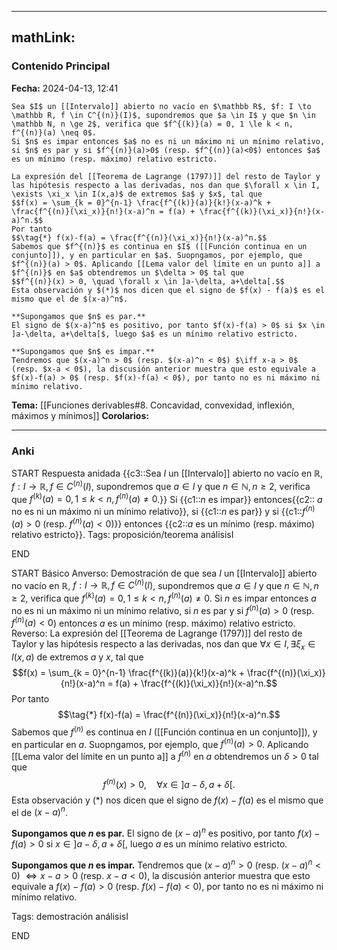 
---
mathLink:
---
### Contenido Principal

**Fecha:** 2024-04-13, 12:41

```ad-proposition
Sea $I$ un [[Intervalo]] abierto no vacío en $\mathbb R$, $f: I \to \mathbb R, f \in C^{(n)}(I)$, supondremos que $a \in I$ y que $n \in \mathbb N, n \ge 2$, verifica que $f^{(k)}(a) = 0, 1 \le k < n, f^{(n)}(a) \neq 0$.
Si $n$ es impar entonces $a$ no es ni un máximo ni un mínimo relativo, si $n$ es par y si $f^{(n)}(a)>0$ (resp. $f^{(n)}(a)<0$) entonces $a$ es un mínimo (resp. máximo) relativo estricto.
```


```ad-proof
La expresión del [[Teorema de Lagrange (1797)]] del resto de Taylor y las hipótesis respecto a las derivadas, nos dan que $\forall x \in I, \exists \xi_x \in I(x,a)$ de extremos $a$ y $x$, tal que
$$f(x) = \sum_{k = 0}^{n-1} \frac{f^{(k)}(a)}{k!}(x-a)^k + \frac{f^{(n)}(\xi_x)}{n!}(x-a)^n = f(a) + \frac{f^{(k)}(\xi_x)}{n!}(x-a)^n.$$
Por tanto
$$\tag{*} f(x)-f(a) = \frac{f^{(n)}(\xi_x)}{n!}(x-a)^n.$$
Sabemos que $f^{(n)}$ es continua en $I$ ([[Función continua en un conjunto]]), y en particular en $a$. Suopngamos, por ejemplo, que $f^{(n)}(a) > 0$. Aplicando [[Lema valor del límite en un punto a]] a $f^{(n)}$ en $a$ obtendremos un $\delta > 0$ tal que
$$f^{(n)}(x) > 0, \quad \forall x \in ]a-\delta, a+\delta[.$$
Esta observación y $(*)$ nos dicen que el signo de $f(x) - f(a)$ es el mismo que el de $(x-a)^n$.

**Supongamos que $n$ es par.**
El signo de $(x-a)^n$ es positivo, por tanto $f(x)-f(a) > 0$ si $x \in ]a-\delta, a+\delta[$, luego $a$ es un mínimo relativo estricto.

**Supongamos que $n$ es impar.**
Tendremos que $(x-a)^n > 0$ (resp. $(x-a)^n < 0$) $\iff x-a > 0$ (resp. $x-a < 0$), la discusión anterior muestra que esto equivale a $f(x)-f(a) > 0$ (resp. $f(x)-f(a) < 0$), por tanto no es ni máximo ni mínimo relativo.

```



**Tema:** [[Funciones derivables#8. Concavidad, convexidad, inflexión, máximos y mínimos]]
**Corolarios:**

---
### Anki



START
Respuesta anidada
{{c3::Sea $I$ un [[Intervalo]] abierto no vacío en $\mathbb R$, $f: I \to \mathbb R, f \in C^{(n)}(I)$, supondremos que $a \in I$ y que $n \in \mathbb N, n \ge 2$, verifica que $f^{(k)}(a) = 0, 1 \le k < n, f^{(n)}(a) \neq 0$.}}
Si {{c1::$n$ es impar}} entonces{{c2:: $a$ no es ni un máximo ni un mínimo relativo}}, si {{c1::$n$ es par}} y si {{c1::$f^{(n)}(a)>0$ (resp. $f^{(n)}(a)<0$)}} entonces {{c2::$a$ es un mínimo (resp. máximo) relativo estricto}}.
Tags: proposición/teorema análisisI
<!--ID: 1714839016687-->
END

START
Básico
Anverso: Demostración de que sea $I$ un [[Intervalo]] abierto no vacío en $\mathbb R$, $f: I \to \mathbb R, f \in C^{(n)}(I)$, supondremos que $a \in I$ y que $n \in \mathbb N, n \ge 2$, verifica que $f^{(k)}(a) = 0, 1 \le k < n, f^{(n)}(a) \neq 0$.
Si $n$ es impar entonces $a$ no es ni un máximo ni un mínimo relativo, si $n$ es par y si $f^{(n)}(a)>0$ (resp. $f^{(n)}(a)<0$) entonces $a$ es un mínimo (resp. máximo) relativo estricto.
Reverso: La expresión del [[Teorema de Lagrange (1797)]] del resto de Taylor y las hipótesis respecto a las derivadas, nos dan que $\forall x \in I, \exists \xi_x \in I(x,a)$ de extremos $a$ y $x$, tal que
$$f(x) = \sum_{k = 0}^{n-1} \frac{f^{(k)}(a)}{k!}(x-a)^k + \frac{f^{(n)}(\xi_x)}{n!}(x-a)^n = f(a) + \frac{f^{(k)}(\xi_x)}{n!}(x-a)^n.$$
Por tanto
$$\tag{*} f(x)-f(a) = \frac{f^{(n)}(\xi_x)}{n!}(x-a)^n.$$
Sabemos que $f^{(n)}$ es continua en $I$ ([[Función continua en un conjunto]]), y en particular en $a$. Suopngamos, por ejemplo, que $f^{(n)}(a) > 0$. Aplicando [[Lema valor del límite en un punto a]] a $f^{(n)}$ en $a$ obtendremos un $\delta > 0$ tal que
$$f^{(n)}(x) > 0, \quad \forall x \in ]a-\delta, a+\delta[.$$
Esta observación y $(*)$ nos dicen que el signo de $f(x) - f(a)$ es el mismo que el de $(x-a)^n$.

**Supongamos que $n$ es par.**
El signo de $(x-a)^n$ es positivo, por tanto $f(x)-f(a) > 0$ si $x \in ]a-\delta, a+\delta[$, luego $a$ es un mínimo relativo estricto.

**Supongamos que $n$ es impar.**
Tendremos que $(x-a)^n > 0$ (resp. $(x-a)^n < 0$) $\iff x-a > 0$ (resp. $x-a < 0$), la discusión anterior muestra que esto equivale a $f(x)-f(a) > 0$ (resp. $f(x)-f(a) < 0$), por tanto no es ni máximo ni mínimo relativo.

Tags: demostración análisisI
<!--ID: 1713093069995-->
END


